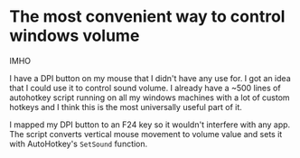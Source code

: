 # The most convenient way to control windows volume
IMHO


I have a DPI button on my mouse that I didn't have any use for. I got an idea that I could use it to control sound volume. I already have a ~500 lines of autohotkey script running on all my windows machines with a lot of custom hotkeys and I think this is the most universally useful part of it.


I mapped my DPI button to an F24 key so it wouldn't interfere with any app. The script converts vertical mouse movement to volume value and sets it with AutoHotkey's `SetSound` function.